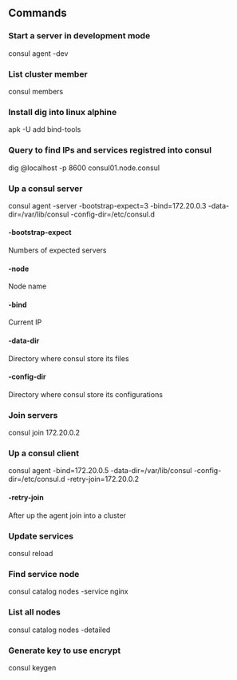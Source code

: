 ## Commands

### Start a server in development mode
consul agent -dev

### List cluster member
consul members

### Install dig into linux alphine
apk -U add bind-tools

### Query to find IPs and services registred into consul
dig @localhost -p 8600 consul01.node.consul

### Up a consul server
consul agent -server -bootstrap-expect=3 -bind=172.20.0.3 -data-dir=/var/lib/consul -config-dir=/etc/consul.d

#### -bootstrap-expect
Numbers of expected servers

#### -node
Node name 

#### -bind
Current IP

#### -data-dir 
Directory where consul store its files

#### -config-dir
Directory where consul store its configurations 

### Join servers
consul join 172.20.0.2

### Up a consul client
consul agent -bind=172.20.0.5 -data-dir=/var/lib/consul -config-dir=/etc/consul.d -retry-join=172.20.0.2

#### -retry-join
After up the agent join into a cluster

### Update services
consul reload

### Find service node
consul catalog nodes -service nginx

### List all nodes
consul catalog nodes -detailed

### Generate key to use encrypt
consul keygen
